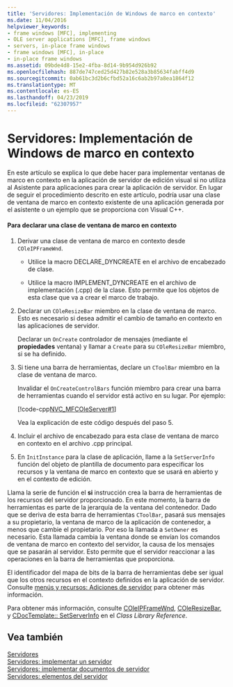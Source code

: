 ```yaml
---
title: 'Servidores: Implementación de Windows de marco en contexto'
ms.date: 11/04/2016
helpviewer_keywords:
- frame windows [MFC], implementing
- OLE server applications [MFC], frame windows
- servers, in-place frame windows
- frame windows [MFC], in-place
- in-place frame windows
ms.assetid: 09bde4d8-15e2-4fba-8d14-9b954d926b92
ms.openlocfilehash: 887de747ced25d427b82e528a3b85634fabff4d9
ms.sourcegitcommit: 0ab61bc3d2b6cfbd52a16c6ab2b97a8ea1864f12
ms.translationtype: MT
ms.contentlocale: es-ES
ms.lasthandoff: 04/23/2019
ms.locfileid: "62307957"
---
```

# <a name="servers-implementing-in-place-frame-windows"></a>Servidores: Implementación de Windows de marco en contexto

En este artículo se explica lo que debe hacer para implementar ventanas de marco en contexto en la aplicación de servidor de edición visual si no utiliza al Asistente para aplicaciones para crear la aplicación de servidor. En lugar de seguir el procedimiento descrito en este artículo, podría usar una clase de ventana de marco en contexto existente de una aplicación generada por el asistente o un ejemplo que se proporciona con Visual C++.

#### <a name="to-declare-an-in-place-frame-window-class"></a>Para declarar una clase de ventana de marco en contexto

1. Derivar una clase de ventana de marco en contexto desde `COleIPFrameWnd`.

   - Utilice la macro DECLARE_DYNCREATE en el archivo de encabezado de clase.

   - Utilice la macro IMPLEMENT_DYNCREATE en el archivo de implementación (.cpp) de la clase. Esto permite que los objetos de esta clase que va a crear el marco de trabajo.

1. Declarar un `COleResizeBar` miembro en la clase de ventana de marco. Esto es necesario si desea admitir el cambio de tamaño en contexto en las aplicaciones de servidor.

   Declarar un `OnCreate` controlador de mensajes (mediante el **propiedades** ventana) y llamar a `Create` para su `COleResizeBar` miembro, si se ha definido.

1. Si tiene una barra de herramientas, declare un `CToolBar` miembro en la clase de ventana de marco.

   Invalidar el `OnCreateControlBars` función miembro para crear una barra de herramientas cuando el servidor está activo en su lugar. Por ejemplo:

   [!code-cpp[NVC_MFCOleServer#1](../mfc/codesnippet/cpp/servers-implementing-in-place-frame-windows_1.cpp)]

   Vea la explicación de este código después del paso 5.

1. Incluir el archivo de encabezado para esta clase de ventana de marco en contexto en el archivo .cpp principal.

1. En `InitInstance` para la clase de aplicación, llame a la `SetServerInfo` función del objeto de plantilla de documento para especificar los recursos y la ventana de marco en contexto que se usará en abierto y en el contexto de edición.

Llama la serie de función el **si** instrucción crea la barra de herramientas de los recursos del servidor proporcionado. En este momento, la barra de herramientas es parte de la jerarquía de la ventana del contenedor. Dado que se deriva de esta barra de herramientas `CToolBar`, pasará sus mensajes a su propietario, la ventana de marco de la aplicación de contenedor, a menos que cambie el propietario. Por eso la llamada a `SetOwner` es necesario. Esta llamada cambia la ventana donde se envían los comandos de ventana de marco en contexto del servidor, la causa de los mensajes que se pasarán al servidor. Esto permite que el servidor reaccionar a las operaciones en la barra de herramientas que proporciona.

El identificador del mapa de bits de la barra de herramientas debe ser igual que los otros recursos en el contexto definidos en la aplicación de servidor. Consulte [menús y recursos: Adiciones de servidor](../mfc/menus-and-resources-server-additions.md) para obtener más información.

Para obtener más información, consulte [COleIPFrameWnd](../mfc/reference/coleipframewnd-class.md), [COleResizeBar](../mfc/reference/coleresizebar-class.md), y [CDocTemplate:: SetServerInfo](../mfc/reference/cdoctemplate-class.md#setserverinfo) en el *Class Library Reference*.

## <a name="see-also"></a>Vea también

[Servidores](../mfc/servers.md)<br/>
[Servidores: implementar un servidor](../mfc/servers-implementing-a-server.md)<br/>
[Servidores: implementar documentos de servidor](../mfc/servers-implementing-server-documents.md)<br/>
[Servidores: elementos del servidor](../mfc/servers-server-items.md)
